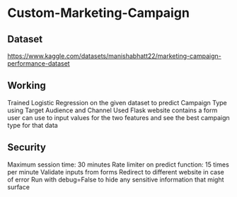 # Custom-Marketing-Campaign

## Dataset
https://www.kaggle.com/datasets/manishabhatt22/marketing-campaign-performance-dataset

## Working
Trained Logistic Regression on the given dataset to predict Campaign Type using Target Audience and Channel Used
Flask website contains a form user can use to input values for the two features and see the best campaign type for that data

## Security
Maximum session time: 30 minutes
Rate limiter on predict function: 15 times per minute
Validate inputs from forms
Redirect to different website in case of error
Run with debug=False to hide any sensitive information that might surface
